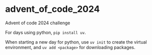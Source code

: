 # advent_of_code_2024
Advent of code 2024 challenge

For days using python, `pip install uv`. 

When starting a new day for python, use `uv init` to create the virtual environment, and `uv add <package>` for downloading packages. 

